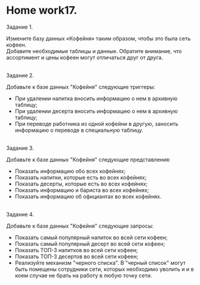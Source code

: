 # <b>Home work17.</b>

Задание 1.<br>

Измените базу данных «Кофейня» таким образом, чтобы это была сеть кофеен.<br>
Добавите необходимые таблицы и данные. Обратите внимание, что ассортимент и цены кофеен могут отличаться друг от друга.

<br>Задание 2.<br>

Добавьте к базе данных "Кофейня" следующие триггеры:<br>
<ul>
<li>При удалении напитка вносить информацию о нем в архивную таблицу;</li>
<li>При удалении десерта вносить информацию о нем в архивную таблицу;</li>
<li>При переводе работника из одной кофейни в другую, заносить информацию о переводе в специальную таблицу.</li>
</ul>

<br>Задание 3.<br>

Добавьте к базе данных "Кофейня" следующие представления:<br>
<ul>
<li>Показать информацию обо всех кофейнях;</li>
<li>Показать напитки, которые есть во всех кофейнях;</li>
<li>Показать десерты, которые есть во всех кофейнях;</li>
<li>Показать информацию и бариста во всех кофейнях;</li>
<li>Показать информацию об официантах во всех кофейнях.</li>
</ul>

<br>Задание 4.<br>

Добавьте к базе данных "Кофейня" следующие запросы:<br>
<ul>
<li>Показать самый популярный напиток во всей сети кофеен;</li>
<li>Показать самый популярный десерт во всей сети кофеен;</li>
<li>Показать ТОП-3 напитков во всей сети кофеен;</li>
<li>Показать ТОП-3 десертов во всей сети кофеен;</li>
<li>Реализуйте механизм "черного списка". В "черный список" могут быть помещены сотрудники сети, которых необходимо уволить и и в коем случае не брать на работу в любую точку сети.</li>
</ul>

